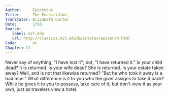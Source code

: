 ```yaml
---
Author:     Epictetus  
Title:      The Enchiridion  
Translator: Elizabeth Carter  
Date:       1750  
Source:
   label: mit.edu
   url: http://classics.mit.edu/Epictetus/epicench.html
Code:       ec  
Chapter: 11
---
```


Never say of anything, "I have lost it"; but, "I have returned it." Is your
child dead? It is returned. Is your wife dead? She is returned. Is your estate
taken away? Well, and is not that likewise returned? "But he who took it away
is a bad man." What difference is it to you who the giver assigns to take it
back? While he gives it to you to possess, take care of it; but don't view it
as your own, just as travelers view a hotel.


